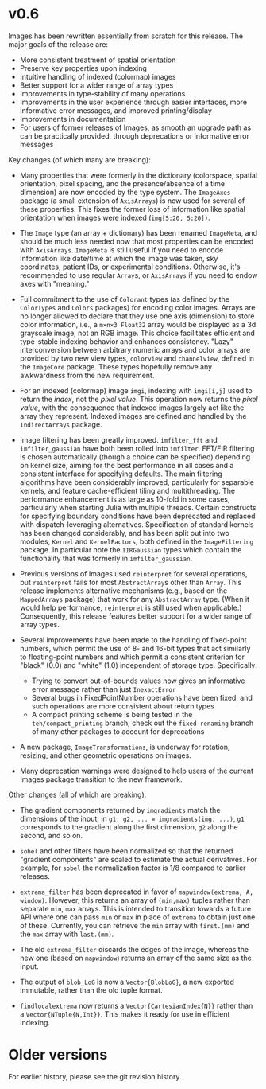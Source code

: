 # v0.6

Images has been rewritten essentially from scratch for this
release. The major goals of the release are:

- More consistent treatment of spatial orientation
- Preserve key properties upon indexing
- Intuitive handling of indexed (colormap) images
- Better support for a wider range of array types
- Improvements in type-stability of many operations
- Improvements in the user experience through easier interfaces, more
  informative error messages, and improved printing/display
- Improvements in documentation
- For users of former releases of Images, as smooth an upgrade path as
  can be practically provided, through deprecations or informative
  error messages

Key changes (of which many are breaking):

- Many properties that were formerly in the dictionary (colorspace,
  spatial orientation, pixel spacing, and the presence/absence of a
  time dimension) are now encoded by the type system. The `ImageAxes`
  package (a small extension of `AxisArrays`) is now used for several
  of these properties. This fixes the former loss of information like
  spatial orientation when images were indexed (`img[5:20, 5:20])`.

- The `Image` type (an array + dictionary) has been renamed
  `ImageMeta`, and should be much less needed now that most properties
  can be encoded with `AxisArrays`. `ImageMeta` is still useful if you
  need to encode information like date/time at which the image was
  taken, sky coordinates, patient IDs, or experimental
  conditions. Otherwise, it's recommended to use regular `Array`s, or
  `AxisArrays` if you need to endow axes with "meaning."

- Full commitment to the use of `Colorant` types (as defined by the
  `ColorTypes` and `Colors` packages) for encoding color
  images. Arrays are no longer allowed to declare that they use one
  axis (dimension) to store color information, i.e., a `m×n×3 Float32`
  array would be displayed as a 3d grayscale image, not an RGB
  image. This choice facilitates efficient and type-stable indexing
  behavior and enhances consistency.  "Lazy" interconversion between
  arbitrary numeric arrays and color arrays are provided by two new
  view types, `colorview` and `channelview`, defined in the
  `ImageCore` package.  These types hopefully remove any awkwardness
  from the new requirement.

- For an indexed (colormap) image `imgi`, indexing with `imgi[i,j]`
  used to return the *index*, not the *pixel value*. This operation now
  returns the *pixel value*, with the consequence that indexed images
  largely act like the array they represent. Indexed images are defined
  and handled by the `IndirectArrays` package.

- Image filtering has been greatly improved. `imfilter_fft` and
  `imfilter_gaussian` have both been rolled into `imfilter`. FFT/FIR
  filtering is chosen automatically (though a choice can be specified)
  depending on kernel size, aiming for the best performance in all
  cases and a consistent interface for specifying defaults. The main
  filtering algorithms have been considerably improved, particularly
  for separable kernels, and feature cache-efficient tiling and
  multithreading. The performance enhancement is as large as 10-fold
  in some cases, particularly when starting Julia with multiple
  threads. Certain constructs for specifying boundary conditions have
  been deprecated and replaced with dispatch-leveraging
  alternatives. Specification of standard kernels has been changed
  considerably, and has been split out into two modules, `Kernel` and
  `KernelFactors`, both defined in the `ImageFiltering` package. In
  particular note the `IIRGaussian` types which contain the
  functionality that was formerly in `imfilter_gaussian`.

- Previous versions of Images used `reinterpret` for several
  operations, but `reinterpret` fails for most `AbstractArray`s other
  than `Array`. This release implements alternative mechanisms (e.g.,
  based on the `MappedArrays` package) that work for any
  `AbstractArray` type. (When it would help performance, `reinterpret`
  is still used when applicable.) Consequently, this release features
  better support for a wider range of array types.

- Several improvements have been made to the handling of fixed-point
  numbers, which permit the use of 8- and 16-bit types that act
  similarly to floating-point numbers and which permit a consistent
  criterion for "black" (0.0) and "white" (1.0) independent of storage
  type. Specifically:

  + Trying to convert out-of-bounds values now gives an informative
    error message rather than just `InexactError`
  + Several bugs in FixedPointNumber operations have been fixed, and
    such operations are more consistent about return types
  + A compact printing scheme is being tested in the
    `teh/compact_printing` branch; check out the `fixed-renaming`
    branch of many other packages to account for deprecations

- A new package, `ImageTransformations`, is underway for rotation,
  resizing, and other geometric operations on images.

- Many deprecation warnings were designed to help users of the current
  Images package transition to the new framework.

Other changes (all of which are breaking):

- The gradient components returned by `imgradients` match the
  dimensions of the input; in `g1, g2, ... = imgradients(img,
  ...)`, `g1` corresponds to the gradient along the first dimension,
  `g2` along the second, and so on.

- `sobel` and other filters have been normalized so that the returned
  "gradient components" are scaled to estimate the actual
  derivatives. For example, for `sobel` the normalization factor is
  1/8 compared to earlier releases.

- `extrema_filter` has been deprecated in favor of
  `mapwindow(extrema, A, window)`. However, this returns an array of
  `(min,max)` tuples rather than separate `min`, `max` arrays. This is
  intended to transition towards a future API where one can pass `min`
  or `max` in place of `extrema` to obtain just one of
  these. Currently, you can retrieve the `min` array with `first.(mm)`
  and the `max` array with `last.(mm)`.

- The old `extrema_filter` discards the edges of the image, whereas
  the new one (based on `mapwindow`) returns an array of the same size as the input.

- The output of `blob_LoG` is now a `Vector{BlobLoG}`, a new exported
  immutable, rather than the old tuple format.

- `findlocalextrema` now returns a `Vector{CartesianIndex{N}}` rather
  than a `Vector{NTuple{N,Int}}`. This makes it ready for use in efficient
  indexing.

# Older versions

For earlier history, please see the git revision history.
